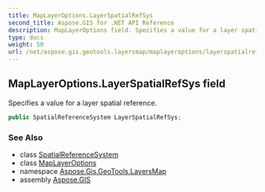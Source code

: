 ```yaml
---
title: MapLayerOptions.LayerSpatialRefSys
second_title: Aspose.GIS for .NET API Reference
description: MapLayerOptions field. Specifies a value for a layer spatial reference
type: docs
weight: 50
url: /net/aspose.gis.geotools.layersmap/maplayeroptions/layerspatialrefsys/
---
```

## MapLayerOptions.LayerSpatialRefSys field

Specifies a value for a layer spatial reference.

```csharp
public SpatialReferenceSystem LayerSpatialRefSys;
```

### See Also

* class [SpatialReferenceSystem](../../../aspose.gis.spatialreferencing/spatialreferencesystem/)
* class [MapLayerOptions](../)
* namespace [Aspose.Gis.GeoTools.LayersMap](../../maplayeroptions/)
* assembly [Aspose.GIS](../../../)


